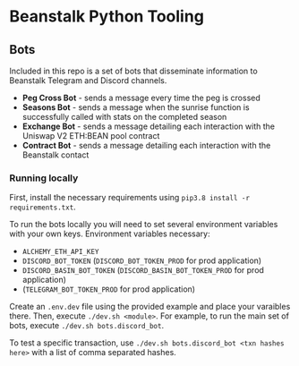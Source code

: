 # Beanstalk Python Tooling

## Bots
Included in this repo is a set of bots that disseminate information to Beanstalk Telegram and Discord channels.
- **Peg Cross Bot** - sends a message every time the peg is crossed
- **Seasons Bot** - sends a message when the sunrise function is successfully called with stats on the completed season
- **Exchange Bot** - sends a message detailing each interaction with the Uniswap V2 ETH:BEAN pool contract
- **Contract Bot** - sends a message detailing each interaction with the Beanstalk contact

### Running locally
First, install the necessary requirements using `pip3.8 install -r requirements.txt`.

To run the bots locally you will need to set several environment variables with your own keys.
Environment variables necessary:
- `ALCHEMY_ETH_API_KEY`
- `DISCORD_BOT_TOKEN` (`DISCORD_BOT_TOKEN_PROD` for prod application)
- `DISCORD_BASIN_BOT_TOKEN` (`DISCORD_BASIN_BOT_TOKEN_PROD` for prod application)
- (`TELEGRAM_BOT_TOKEN_PROD` for prod application)

Create an `.env.dev` file using the provided example and place your varaibles there. Then, execute `./dev.sh <module>`. For example, to run the main set of bots, execute `./dev.sh bots.discord_bot`.

To test a specific transaction, use `./dev.sh bots.discord_bot <txn hashes here>` with a list of comma separated hashes.